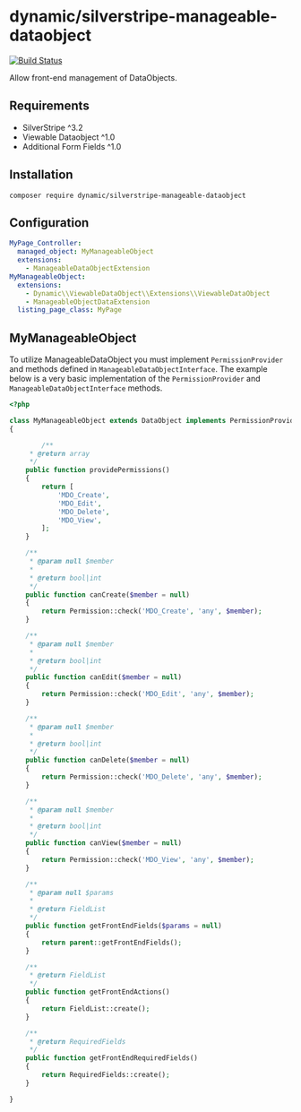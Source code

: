 # dynamic/silverstripe-manageable-dataobject

[![Build Status](https://travis-ci.org/dynamic/silverstripe-manageable-dataobject.svg?branch=master)](https://travis-ci.org/dynamic/silverstripe-manageable-dataobject)

Allow front-end management of DataObjects.

## Requirements

- SilverStripe ^3.2
- Viewable Dataobject ^1.0
- Additional Form Fields ^1.0

## Installation

`composer require dynamic/silverstripe-manageable-dataobject`

## Configuration

```yml
MyPage_Controller:
  managed_object: MyManageableObject
  extensions:
    - ManageableDataObjectExtension
MyManageableObject:
  extensions:
    - Dynamic\\ViewableDataObject\\Extensions\\ViewableDataObject
    - ManageableObjectDataExtension
  listing_page_class: MyPage
```

## MyManageableObject

To utilize ManageableDataObject you must implement `PermissionProvider` and methods defined in `ManageableDataObjectInterface`. The example below is a very basic implementation of the `PermissionProvider` and `ManageableDataObjectInterface` methods.

```php
<?php

class MyManageableObject extends DataObject implements PermissionProvider, ManageableDataObjectInterface
{

        /**
     * @return array
     */
    public function providePermissions()
    {
        return [
            'MDO_Create',
            'MDO_Edit',
            'MDO_Delete',
            'MDO_View',
        ];
    }

    /**
     * @param null $member
     *
     * @return bool|int
     */
    public function canCreate($member = null)
    {
        return Permission::check('MDO_Create', 'any', $member);
    }

    /**
     * @param null $member
     *
     * @return bool|int
     */
    public function canEdit($member = null)
    {
        return Permission::check('MDO_Edit', 'any', $member);
    }

    /**
     * @param null $member
     *
     * @return bool|int
     */
    public function canDelete($member = null)
    {
        return Permission::check('MDO_Delete', 'any', $member);
    }

    /**
     * @param null $member
     *
     * @return bool|int
     */
    public function canView($member = null)
    {
        return Permission::check('MDO_View', 'any', $member);
    }

    /**
     * @param null $params
     *
     * @return FieldList
     */
    public function getFrontEndFields($params = null)
    {
        return parent::getFrontEndFields();
    }

    /**
     * @return FieldList
     */
    public function getFrontEndActions()
    {
        return FieldList::create();
    }

    /**
     * @return RequiredFields
     */
    public function getFrontEndRequiredFields()
    {
        return RequiredFields::create();
    }

}
```

